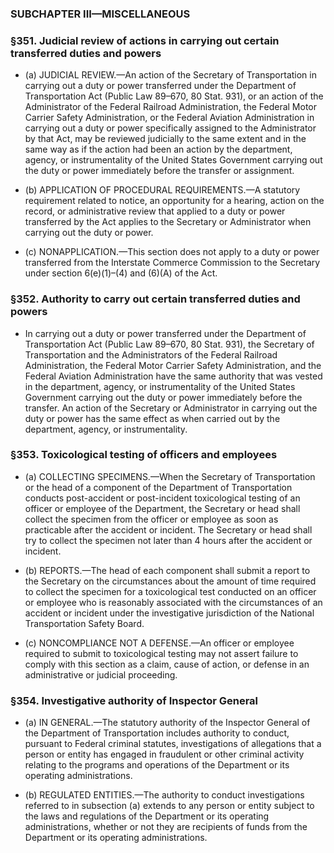 ### SUBCHAPTER III—MISCELLANEOUS

### §351. Judicial review of actions in carrying out certain transferred duties and powers
* (a) JUDICIAL REVIEW.—An action of the Secretary of Transportation in carrying out a duty or power transferred under the Department of Transportation Act (Public Law 89–670, 80 Stat. 931), or an action of the Administrator of the Federal Railroad Administration, the Federal Motor Carrier Safety Administration, or the Federal Aviation Administration in carrying out a duty or power specifically assigned to the Administrator by that Act, may be reviewed judicially to the same extent and in the same way as if the action had been an action by the department, agency, or instrumentality of the United States Government carrying out the duty or power immediately before the transfer or assignment.

* (b) APPLICATION OF PROCEDURAL REQUIREMENTS.—A statutory requirement related to notice, an opportunity for a hearing, action on the record, or administrative review that applied to a duty or power transferred by the Act applies to the Secretary or Administrator when carrying out the duty or power.

* (c) NONAPPLICATION.—This section does not apply to a duty or power transferred from the Interstate Commerce Commission to the Secretary under section 6(e)(1)–(4) and (6)(A) of the Act.

### §352. Authority to carry out certain transferred duties and powers
* In carrying out a duty or power transferred under the Department of Transportation Act (Public Law 89–670, 80 Stat. 931), the Secretary of Transportation and the Administrators of the Federal Railroad Administration, the Federal Motor Carrier Safety Administration, and the Federal Aviation Administration have the same authority that was vested in the department, agency, or instrumentality of the United States Government carrying out the duty or power immediately before the transfer. An action of the Secretary or Administrator in carrying out the duty or power has the same effect as when carried out by the department, agency, or instrumentality.

### §353. Toxicological testing of officers and employees
* (a) COLLECTING SPECIMENS.—When the Secretary of Transportation or the head of a component of the Department of Transportation conducts post-accident or post-incident toxicological testing of an officer or employee of the Department, the Secretary or head shall collect the specimen from the officer or employee as soon as practicable after the accident or incident. The Secretary or head shall try to collect the specimen not later than 4 hours after the accident or incident.

* (b) REPORTS.—The head of each component shall submit a report to the Secretary on the circumstances about the amount of time required to collect the specimen for a toxicological test conducted on an officer or employee who is reasonably associated with the circumstances of an accident or incident under the investigative jurisdiction of the National Transportation Safety Board.

* (c) NONCOMPLIANCE NOT A DEFENSE.—An officer or employee required to submit to toxicological testing may not assert failure to comply with this section as a claim, cause of action, or defense in an administrative or judicial proceeding.

### §354. Investigative authority of Inspector General
* (a) IN GENERAL.—The statutory authority of the Inspector General of the Department of Transportation includes authority to conduct, pursuant to Federal criminal statutes, investigations of allegations that a person or entity has engaged in fraudulent or other criminal activity relating to the programs and operations of the Department or its operating administrations.

* (b) REGULATED ENTITIES.—The authority to conduct investigations referred to in subsection (a) extends to any person or entity subject to the laws and regulations of the Department or its operating administrations, whether or not they are recipients of funds from the Department or its operating administrations.